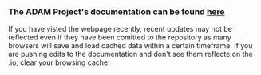 ### The ADAM Project's documentation can be found [here](https://naww137.github.io/ADAM/build/html/index.html)

If you have visted the webpage recently, recent updates may not be reflected even if they have been comitted to the repository as many browsers will save and load cached data within a certain timeframe. If you are pushing edits to the documentation and don't see them reflecte on the .io, clear your browsing cache.
